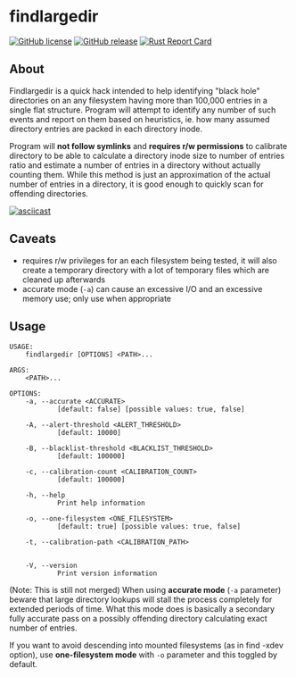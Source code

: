 # findlargedir

[![GitHub license](https://img.shields.io/github/license/dkorunic/findlargedir.svg)](https://github.com/dkorunic/findlargedir/blob/master/LICENSE.txt)
[![GitHub release](https://img.shields.io/github/release/dkorunic/findlargedir.svg)](https://github.com/dkorunic/findlargedir/releases/latest)
[![Rust Report Card](https://rust-reportcard.xuri.me/badge/github.com/dkorunic/findlargedir)](https://rust-reportcard.xuri.me/report/github.com/dkorunic/findlargedir)

## About

Findlargedir is a quick hack intended to help identifying "black hole" directories on an any filesystem having more than 100,000 entries in a single flat structure. Program will attempt to identify any number of such events and report on them based on heuristics, ie. how many assumed directory entries are packed in each directory inode.

Program will **not follow symlinks** and **requires r/w permissions** to calibrate directory to be able to calculate a directory inode size to number of entries ratio and estimate a number of entries in a directory without actually counting them. While this method is just an approximation of the actual number of entries in a directory, it is good enough to quickly scan for offending directories.

[![asciicast](https://asciinema.org/a/boGSGyxVZ8oY2K0XqhYcdWNGl.svg)](https://asciinema.org/a/boGSGyxVZ8oY2K0XqhYcdWNGl)

## Caveats

- requires r/w privileges for an each filesystem being tested, it will also create a temporary directory with a lot of temporary files which are cleaned up afterwards
- accurate mode (`-a`) can cause an excessive I/O and an excessive memory use; only use when appropriate


## Usage

```shell
USAGE:
    findlargedir [OPTIONS] <PATH>...

ARGS:
    <PATH>...

OPTIONS:
    -a, --accurate <ACCURATE>
            [default: false] [possible values: true, false]

    -A, --alert-threshold <ALERT_THRESHOLD>
            [default: 10000]

    -B, --blacklist-threshold <BLACKLIST_THRESHOLD>
            [default: 100000]

    -c, --calibration-count <CALIBRATION_COUNT>
            [default: 100000]

    -h, --help
            Print help information

    -o, --one-filesystem <ONE_FILESYSTEM>
            [default: true] [possible values: true, false]

    -t, --calibration-path <CALIBRATION_PATH>


    -V, --version
            Print version information
```

(Note: This is still not merged) When using **accurate mode** (`-a` parameter) beware that large directory lookups will stall the process completely for extended periods of time. What this mode does is basically a secondary fully accurate pass on a possibly offending directory calculating exact number of entries.

If you want to avoid descending into mounted filesystems (as in find -xdev option), use **one-filesystem mode** with `-o` parameter and this toggled by default.

